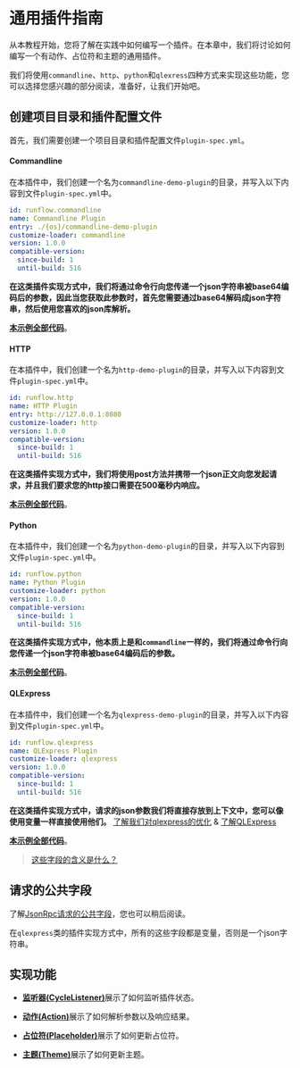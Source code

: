 # 通用插件指南

从本教程开始，您将了解在实践中如何编写一个插件。在本章中，我们将讨论如何编写一个有动作、占位符和主题的通用插件。

我们将使用`commandline`、`http`、`python`和`qlexress`四种方式来实现这些功能，您可以选择您感兴趣的部分阅读，准备好，让我们开始吧。

## 创建项目目录和插件配置文件

首先，我们需要创建一个项目目录和插件配置文件`plugin-spec.yml`。

<!-- tabs:start -->

#### **Commandline**

在本插件中，我们创建一个名为`commandline-demo-plugin`的目录，并写入以下内容到文件`plugin-spec.yml`中。

```yaml
id: runflow.commandline
name: Commandline Plugin
entry: ./{os}/commandline-demo-plugin
customize-loader: commandline
version: 1.0.0
compatible-version:
  since-build: 1
  until-build: 516
```

**在这类插件实现方式中，我们将通过命令行向您传递一个json字符串被base64编码后的参数，因此当您获取此参数时，首先您需要通过base64解码成json字符串，然后使用您喜欢的json库解析。**

[**本示例全部代码**](https://github.com/myrestop/myflow-plugin-guide/tree/master/general-plugin-guide/commandline-demo-plugin)。

#### **HTTP**

在本插件中，我们创建一个名为`http-demo-plugin`的目录，并写入以下内容到文件`plugin-spec.yml`中。

```yaml
id: runflow.http
name: HTTP Plugin
entry: http://127.0.0.1:8080
customize-loader: http
version: 1.0.0
compatible-version:
  since-build: 1
  until-build: 516
```

**在这类插件实现方式中，我们将使用post方法并携带一个json正文向您发起请求，并且我们要求您的http接口需要在500毫秒内响应。** 

[**本示例全部代码**](https://github.com/myrestop/myflow-plugin-guide/tree/master/general-plugin-guide/http-demo-plugin)。

#### **Python**

在本插件中，我们创建一个名为`python-demo-plugin`的目录，并写入以下内容到文件`plugin-spec.yml`中。

```yaml
id: runflow.python
name: Python Plugin
customize-loader: python
version: 1.0.0
compatible-version:
  since-build: 1
  until-build: 516
```

**在这类插件实现方式中，他本质上是和`commandline`一样的，我们将通过命令行向您传递一个json字符串被base64编码后的参数。**

[**本示例全部代码**](https://github.com/myrestop/myflow-plugin-guide/tree/master/general-plugin-guide/python-demo-plugin)。

#### **QLExpress**

在本插件中，我们创建一个名为`qlexpress-demo-plugin`的目录，并写入以下内容到文件`plugin-spec.yml`中。

```yaml
id: runflow.qlexpress
name: QLExpress Plugin
customize-loader: qlexpress
version: 1.0.0
compatible-version:
  since-build: 1
  until-build: 516
```

**在这类插件实现方式中，请求的json参数我们将直接存放到上下文中，您可以像使用变量一样直接使用他们。** [了解我们对qlexpress的优化](appendix/qlexpress.md#qlexpress) & [了解QLExpress](https://github.com/alibaba/QLExpress)

[**本示例全部代码**](https://github.com/myrestop/myflow-plugin-guide/tree/master/general-plugin-guide/qlexpress-demo-plugin)。

<!-- tabs:end -->

> [这些字段的含义是什么？](appendix/plugin_specification.md#pluginspecification)

## 请求的公共字段

了解[JsonRpc请求的公共字段](appendix/json_rpc.md#jsonrpc请求的公共字段)，您也可以稍后阅读。

在`qlexpress`类的插件实现方式中，所有的这些字段都是变量，否则是一个json字符串。

## 实现功能

- [**监听器(CycleListener)**](general-plugin-guide/cycle-listener.md#监听器cyclelistener)展示了如何监听插件状态。

- [**动作(Action)**](general-plugin-guide/action.md#动作action)展示了如何解析参数以及响应结果。

- [**占位符(Placeholder)**](general-plugin-guide/placeholder.md#占位符placeholder)展示了如何更新占位符。

- [**主题(Theme)**](general-plugin-guide/theme.md#主题theme)展示了如何更新主题。